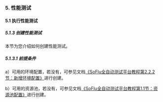### 5. 性能测试

#### 5.1 执行性能测试

##### 5.1.3 创建性能测试

本节为您介绍如何创建性能测试。

##### 5.1.3.1 前提条件

a）可用的环境配置，若没有，可参见文档[《SoFlu全自动测试平台教程第2.2.2节：新增环境配置》](https://gitee.com/feisuanyz/SoFlu-adp/blob/master/SoFlu%E5%85%A8%E8%87%AA%E5%8A%A8%E6%B5%8B%E8%AF%95%E5%B9%B3%E5%8F%B0%E6%95%99%E7%A8%8B/2.%20%E9%A1%B9%E7%9B%AE%E7%AE%A1%E7%90%86/2.%20%E7%8E%AF%E5%A2%83%E9%85%8D%E7%BD%AE/2.%20%E6%96%B0%E5%A2%9E%E7%8E%AF%E5%A2%83%E9%85%8D%E7%BD%AE.md)进行创建。


b）可用的资源池，若没有，可参见文档[《SoFlu全自动测试平台教程第1.1节：资源池配置》](https://gitee.com/feisuanyz/SoFlu-adp/tree/master/SoFlu%E5%85%A8%E8%87%AA%E5%8A%A8%E6%B5%8B%E8%AF%95%E5%B9%B3%E5%8F%B0%E6%95%99%E7%A8%8B/1.%20%E7%B3%BB%E7%BB%9F%E9%85%8D%E7%BD%AE/1.%20%E8%B5%84%E6%BA%90%E6%B1%A0%E9%85%8D%E7%BD%AE)进行创建。
